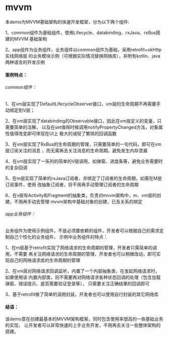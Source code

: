 # mvvm
本demo为MVVM基础架构的快速开发框架，分为以下两个组件:

1、common组件为基础组件，使用Lifecycle、databinding、rxJava、rxBus搭建的MVVM
基础架构

2、app组件为业务组件，业务组件以common组件为基础，采用retrofit+okHttp实线网络层
的业务模块示例（可根据实际情况替换网络库），并附有kotlin、java两种语言的开发示例

#### 案例特点：
###### common组件：
1、在vm层实现了DefaultLifecycleObserver接口，vm层的生命周期不再需要手动绑定到V层；

2、在vm层实现了databinding的Observable接口，因此在vm层定义的变量，只需要简单的注解，
以及在set值得时候调用notifyPropertyChanged方法，对象属性值得改变即可体现在UI上
极大的减轻了繁琐的回调函数

3、在vm层实现了RxBus的生命周期的管理，只需要简单的一句代码，即可在vm层订阅关注的消息
，而无需再去关注消息的生命周期，避免发生内存泄漏

4、在vm层实现了一系列的简单的V层调用，如弹窗、进度条等，避免业务需要时的复杂回调

5、在m层实现了简单的rxJava订阅者，并绑定了订阅者的生命周期，如需在M层订阅事件，使用
改抽象订阅者，将不用再手动管理订阅者的生命周期

6、在v层有Activity和Fragment的抽象类，负责对mvvm架构中，m、vm层的创建，不用再手动去管理
mvvm架构中基础对象的创建，已及关系的绑定

###### app业务组件：
业务组件为使用示例组件，不是必须要依赖的组件，开发者可以根据自己的需求定制自己个性化的业务组件，
示例中业务组件的特点：

1、在m层基于retrofit实现了网络请求的生命周期的管理，开发者只需简单的调用，不需要
再关注网络请求的生命周期的管理，开发者也可以稍微改动，即可实现自己的网络请求库的生命周期的管理

2、在vm层对网络请求回调监听，内置了一个内部抽象类，在发起网络请求时，如果使用该
内置内部类，则不需要再对网络请求各种状态回调的处理（包含加载弹窗、错误提示、是否需要验证登录等），
只需要关注正确结果的回调即可

3、基于retrofit做了简单的调用封装，开发者也可以使用自行封装的其它网络库

#### 结语：
该demo意在创建最基本的MVVM架构框架，同时包含使用率很高的一些基础业务的实现，
让开发者可以非常快速的上手业务开发，不用再去关注一些整体架构的搭建。